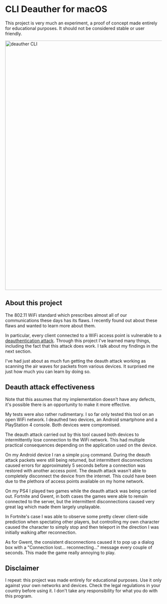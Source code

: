 # CLI Deauther for macOS

This project is very much an experiment, a proof of concept made entirely
for educational purposes. It should not be considered stable or
user friendly.

<img width="800" alt="deauther CLI" src="https://user-images.githubusercontent.com/246651/38156175-f94137c4-3473-11e8-997b-9e2a34177f31.png">

## About this project

The 802.11 WiFi standard which prescribes almost all of our communications
these days has its flaws. I recently found out about these flaws and wanted to
learn more about them.

In particular, every client connected to a WiFi access point is vulnerable to
a [deauthentication attack](https://en.wikipedia.org/wiki/Wi-Fi_deauthentication_attack).
Through this project I've learned many things, including the fact that this
attack does work. I talk about my findings in the next section.

I've had just about as much fun getting the deauth attack working as scanning
the air waves for packets from various devices. It surprised me just how much
you can learn by doing so.

## Deauth attack effectiveness

Note that this assumes that my implementation doesn't have any defects, it's
possible there is an opportunity to make it more effective.

My tests were also rather rudimentary. I so far only tested this tool on an
open WiFi network. I deauthed two devices, an Android smartphone and a
PlayStation 4 console. Both devices were compromised.

The deauth attack carried out by this tool caused both devices to intermittently
lose connection to the WiFi network. This had multiple practical consequences
depending on the application used on the device.

On my Android device I ran a simple `ping` command. During the deauth attack
packets were still being returned, but intermittent disconnections caused
errors for approximately 5 seconds before a connection was restored with another
access point. The deauth attack wasn't able to completely disconnect the device
from the internet. This could have been due to the plethora of access points
available on my home network.

On my PS4 I played two games while the deauth attack was being carried out.
Fortnite and Gwent, in both cases the games were able to remain connected to
the server, but the intermittent disconnections caused very great lag which made
them largely unplayable.

In Fortnite's case I was able to observe some pretty
clever client-side prediction when spectating other players, but controlling
my own character caused the character to simply stop and then teleport in the
direction I was initially walking after reconnection.

As for Gwent, the consistent disconnections caused it to pop up a dialog box
with a "Connection lost... reconnecting..." message every couple of seconds.
This made the game really annoying to play.

## Disclaimer

I repeat: this project was made entirely for educational purposes. Use it only
against your own networks and devices.
Check the legal regulations in your country before using it. I don't take
any responsibility for what you do with this program.
